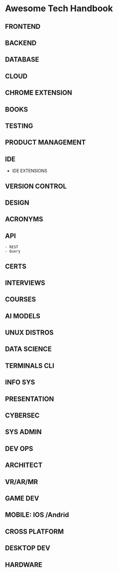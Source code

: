 # Awesome Tech Handbook

## FRONTEND
## BACKEND
## DATABASE
## CLOUD
## CHROME EXTENSION
## BOOKS
## TESTING
## PRODUCT MANAGEMENT
## IDE
  - IDE EXTENSIONS

## VERSION CONTROL
## DESIGN
## ACRONYMS
## API
    - REST
    - Query
## CERTS
## INTERVIEWS
## COURSES
## AI MODELS
## UNUX DISTROS
## DATA SCIENCE
## TERMINALS CLI
## INFO SYS
## PRESENTATION
## CYBERSEC 
## SYS ADMIN
## DEV OPS
## ARCHITECT
## VR/AR/MR
## GAME DEV
## MOBILE: IOS /Andrid
## CROSS PLATFORM
## DESKTOP DEV
## HARDWARE
